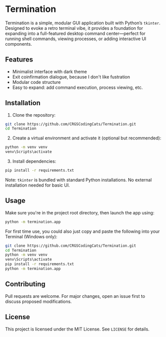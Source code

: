 # Termination
Termination is a simple, modular GUI application built with Python’s `tkinter`. Designed to evoke a retro terminal vibe, it provides a foundation for expanding into a full-featured desktop command center—perfect for running shell commands, viewing processes, or adding interactive UI components.
## Features
- Minimalist interface with dark theme
- Exit coinfirmation dialogue, because I don't like fustration
- Modular code structure
- Easy to expand: add command execution, process viewing, etc.
## Installation
1. Clone the repository:
```bash
git clone https://github.com/CRGSCodingCats/Termination.git
cd Termination
```
2. Create a virtual environment and activate it (optional but recommended):
```bash
python -m venv venv
venv\Scripts\activate
```
3. Install dependencies:
```bash
pip install -r requirements.txt
```
Note: `tkinter` is bundled with standard Python installations. No external installation needed for basic UI.
## Usage
Make sure you're in the project root directory, then launch the app using:
```bash
python -m termination.app
```
For first time use, you could also just copy and paste the following into your Terminal (Windows only):
```bash
git clone https://github.com/CRGSCodingCats/Termination.git
cd Termination
python -m venv venv
venv\Scripts\activate
pip install -r requirements.txt
python -m termination.app
```
## Contributing
Pull requests are welcome. For major changes, open an issue first to discuss proposed modifications.
## License
This project is licensed under the MIT License. See `LICENSE` for details.
